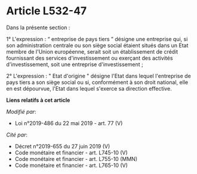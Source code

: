 # Article L532-47

Dans la présente section :

1° L'expression : “ entreprise de pays tiers ” désigne une entreprise qui, si son administration centrale ou son siège social
étaient situés dans un Etat membre de l'Union européenne, serait soit un établissement de crédit fournissant des services
d'investissement ou exerçant des activités d'investissement, soit une entreprise d'investissement ;

2° L'expression : " Etat d'origine " désigne l'Etat dans lequel l'entreprise de pays tiers a son siège social ou si,
conformément à son droit national, elle en est dépourvue, l'Etat dans lequel s'exerce sa direction effective.

**Liens relatifs à cet article**

_Modifié par_:

  - Loi n°2019-486 du 22 mai 2019 - art. 77 (V)

_Cité par_:

  - Décret n°2019-655 du 27 juin 2019 (V)
  - Code monétaire et financier - art. L745-10 (V)
  - Code monétaire et financier - art. L755-10 (MMN)
  - Code monétaire et financier - art. L765-10 (V)
